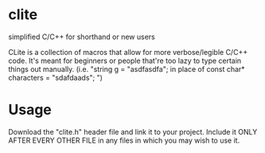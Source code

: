 # clite
simplified C/C++ for shorthand or new users 

CLite is a collection of macros that allow for more verbose/legible C/C++ code.
It's meant for beginners or people that're too lazy to type certain things out manually. (i.e. "string g = "asdfasdfa"; in place of const char* characters = "sdafdaads"; ")

# Usage
Download the "clite.h" header file and link it to your project.
Include it ONLY AFTER EVERY OTHER FILE in any files in which you may wish to use it.
